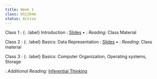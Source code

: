 ```yaml
---
title: Week 1
class: DSC204A
status: Active
---
```


Class 1
: {: .label} Introduction
  : [Slides](https://drive.google.com/file/d/1tqi7Ic3I2n7i7Nt4zVe8K6TRDQ7xXxZO/view?usp=share_link) &#8226; <!--[Recording](https://podcast.ucsd.edu/watch/wi24/dsc204a_a00) -->
: *Reading:* Class Material

Class 2
: {: .label} Basics: Data Representation
  : [Slides](https://drive.google.com/file/d/1ZNi8TMDzvfRV-OMgWANBpJtU9IQKk60E/view?usp=share_link) &#8226; <!-- [Recording](https://podcast.ucsd.edu/watch/wi24/dsc204a_a00/2) &#8226; [Scribe Notes](assets/scribe_notes/Jan_10_scribe_note.pdf) -->
: *Reading:* Class material
  <!-- : **Homework**{: .label .label-homework} Homework 01 (Due 1/24) -->

Class 3
: {: .label} Basics: Computer Organization, Operating systems, Storage
  <!--  : [Slides](assets/slides/3_storage.pdf) &#8226; [Recording](https://podcast.ucsd.edu/watch/wi24/dsc204a_a00/3) &#8226; [Scribe Notes](assets/scribe_notes/Jan_12_scribe_note.pdf) -->
: *Additional Reading:* [Inferential Thinking](https://inferentialthinking.com/chapters/02/causality-and-experiments.html)
  <!--: **Homework**{: .label .label-homework} Homework 01 (Due 1/24) -->
